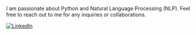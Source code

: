 I am passionate about Python and Natural Language Processing (NLP). 
Feel free to reach out to me for any inquiries or collaborations.

<p align="left">
  <a href="https://www.linkedin.com/in/alexey-kopytov-33750762/"><img src="https://img.shields.io/badge/LinkedIn--_.svg?style=social&logo=linkedin" alt="LinkedIn"></a>
</p>

<!--
**johanga/johanga** is a ✨ _special_ ✨ repository because its `README.md` (this file) appears on your GitHub profile.

Here are some ideas to get you started:

- 🔭 I’m currently working on ...
- 🌱 I’m currently learning ...
- 👯 I’m looking to collaborate on ...
- 🤔 I’m looking for help with ...
- 💬 Ask me about ...
- 📫 How to reach me: ...
- 😄 Pronouns: ...
- ⚡ Fun fact: ...
-->
